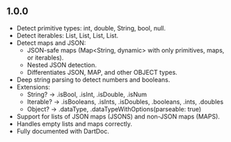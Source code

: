 ## 1.0.0

* Detect primitive types: int, double, String, bool, null.
* Detect iterables: List<int>, List<double>, List<String>, List<bool>.
* Detect maps and JSON:
    - JSON-safe maps (Map<String, dynamic> with only primitives, maps, or iterables).
    - Nested JSON detection.
    - Differentiates JSON, MAP, and other OBJECT types.
* Deep string parsing to detect numbers and booleans.
* Extensions:
    - String? → .isBool, .isInt, .isDouble, .isNum
    - Iterable<String>? → .isBooleans, .isInts, .isDoubles, .booleans, .ints, .doubles
    - Object? → .dataType, .dataTypeWithOptions(parseable: true)
* Support for lists of JSON maps (JSONS) and non-JSON maps (MAPS).
* Handles empty lists and maps correctly.
* Fully documented with DartDoc.


